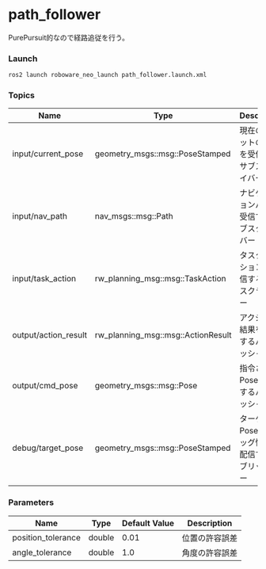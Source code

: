 # path_follower

PurePursuit的なので経路追従を行う。

### Launch

```bash
ros2 launch roboware_neo_launch path_follower.launch.xml
```

### Topics

| Name                | Type                                  | Description                                           |
|---------------------|---------------------------------------|-------------------------------------------------------|
| input/current_pose  | geometry_msgs::msg::PoseStamped       | 現在のロボットのPoseを受信するサブスクライバー           |
| input/nav_path      | nav_msgs::msg::Path                   | ナビゲーションパスを受信するサブスクライバー             |
| input/task_action   | rw_planning_msg::msg::TaskAction      | タスクアクションを受信するサブスクライバー               |
| output/action_result| rw_planning_msg::msg::ActionResult    | アクション結果を配信するパブリッシャー                  |
| output/cmd_pose     | geometry_msgs::msg::Pose              | 指令されたPoseを配信するパブリッシャー                   |
| debug/target_pose   | geometry_msgs::msg::PoseStamped       | ターゲットPoseのデバッグ情報を配信するパブリッシャー     |

### Parameters

| Name               | Type   | Default Value | Description                              |
|--------------------|--------|---------------|------------------------------------------|
| position_tolerance | double | 0.01          | 位置の許容誤差                            |
| angle_tolerance    | double | 1.0           | 角度の許容誤差                            |